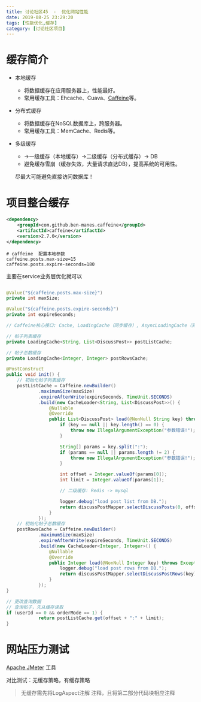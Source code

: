 ```yaml
---
title: 讨论社区45  -  优化网站性能
date: 2019-08-25 23:29:20
tags: [性能优化,缓存]
category: [讨论社区项目]
---
```


#  缓存简介

- 本地缓存

  - 将数据缓存在应用服务器上，性能最好。
  - 常用缓存工具：Ehcache、Cuava、[Caffeine](https://github.com/ben-manes/caffeine)等。

- 分布式缓存
  - 将数据缓存在NoSQL数据库上，跨服务器。
  - 常用缓存工具：MemCache、Redis等。

- 多级缓存
  - ->一级缓存（本地缓存）->二级缓存（分布式缓存）-> DB
  - 避免缓存雪崩（缓存失效，大量请求直达DB），提高系统的可用性。

  尽最大可能避免直接访问数据库！

# 项目整合缓存

```xml
<dependency>
    <groupId>com.github.ben-manes.caffeine</groupId>
    <artifactId>caffeine</artifactId>
    <version>2.7.0</version>
</dependency>
```

```
# caffeine  配置本地参数
caffeine.posts.max-size=15
caffeine.posts.expire-seconds=180
```

主要在service业务层优化就可以

```java

@Value("${caffeine.posts.max-size}")
private int maxSize;

@Value("${caffeine.posts.expire-seconds}")
private int expireSeconds;

// Caffeine核心接口: Cache, LoadingCache（同步缓存）, AsyncLoadingCache（异步缓存，支持并发）

// 帖子列表缓存
private LoadingCache<String, List<DiscussPost>> postListCache;

// 帖子总数缓存
private LoadingCache<Integer, Integer> postRowsCache;

@PostConstruct
public void init() {
    // 初始化帖子列表缓存
    postListCache = Caffeine.newBuilder()
            .maximumSize(maxSize)
            .expireAfterWrite(expireSeconds, TimeUnit.SECONDS)
            .build(new CacheLoader<String, List<DiscussPost>>() {
                @Nullable
                @Override
                public List<DiscussPost> load(@NonNull String key) throws Exception {
                    if (key == null || key.length() == 0) {
                        throw new IllegalArgumentException("参数错误!");
                    }

                    String[] params = key.split(":");
                    if (params == null || params.length != 2) {
                        throw new IllegalArgumentException("参数错误!");
                    }

                    int offset = Integer.valueOf(params[0]);
                    int limit = Integer.valueOf(params[1]);

                    // 二级缓存: Redis -> mysql

                    logger.debug("load post list from DB.");
                    return discussPostMapper.selectDiscussPosts(0, offset, limit, 1);
                }
            });
    // 初始化帖子总数缓存
    postRowsCache = Caffeine.newBuilder()
            .maximumSize(maxSize)
            .expireAfterWrite(expireSeconds, TimeUnit.SECONDS)
            .build(new CacheLoader<Integer, Integer>() {
                @Nullable
                @Override
                public Integer load(@NonNull Integer key) throws Exception {
                    logger.debug("load post rows from DB.");
                    return discussPostMapper.selectDiscussPostRows(key);
                }
            });
}

// 更改查询数据
// 查询帖子，先从缓存读取
if (userId == 0 && orderMode == 1) {
            return postListCache.get(offset + ":" + limit);
}
```

# 网站压力测试

[Apache JMeter](https://jmeter.apache.org/download_jmeter.cgi) 工具

对比测试：无缓存策略，有缓存策略

> 无缓存需先将LogAspect注解 注释，且将第二部分代码块相应注释

